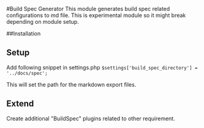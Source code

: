 #Build Spec Generator
This module generates build spec related configurations to md file. This is experimental module so it might break depending on module setup.

##Installation

## Setup
Add following snippet in settings.php
`$settings['build_spec_directory'] = '../docs/spec';`

This will set the path for the markdown export files.

## Extend
Create additional "BuildSpec" plugins related to other requirement.

